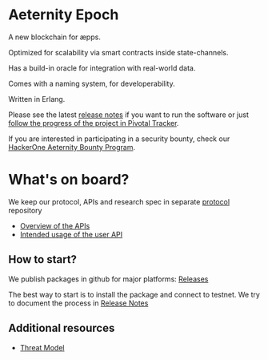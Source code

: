 Aeternity Epoch
==========

A new blockchain for æpps.

Optimized for scalability via smart contracts inside state-channels.

Has a build-in oracle for integration with real-world data.

Comes with a naming system, for developerability.

Written in Erlang.

Please see the latest [release notes][release-notes] if you want to run the software or just [follow the progress of the project in Pivotal Tracker](https://www.pivotaltracker.com/n/projects/2124891).

If you are interested in participating in a security bounty, check our [HackerOne Aeternity Bounty Program](https://hackerone.com/aeternity/).

[release-notes]: https://github.com/aeternity/epoch/tree/master/docs/release-notes

What's on board?
===

We keep our protocol, APIs and research spec in separate [protocol](https://github.com/aeternity/protocol) repository
* [Overview of the APIs](https://github.com/aeternity/protocol/blob/master/epoch/api/README.md#overview)
* [Intended usage of the user API](https://github.com/aeternity/protocol/blob/master/epoch/api/README.md#user-api---intended-usage)

How to start?
---

We publish packages in github for major platforms: [Releases](https://github.com/aeternity/epoch/releases)

The best way to start is to install the package and connect to testnet.
We try to document the process in [Release Notes][release-notes]

Additional resources
---
* [Threat Model](https://github.com/aeternity/aetmodel/blob/master/ThreatModel.md)
